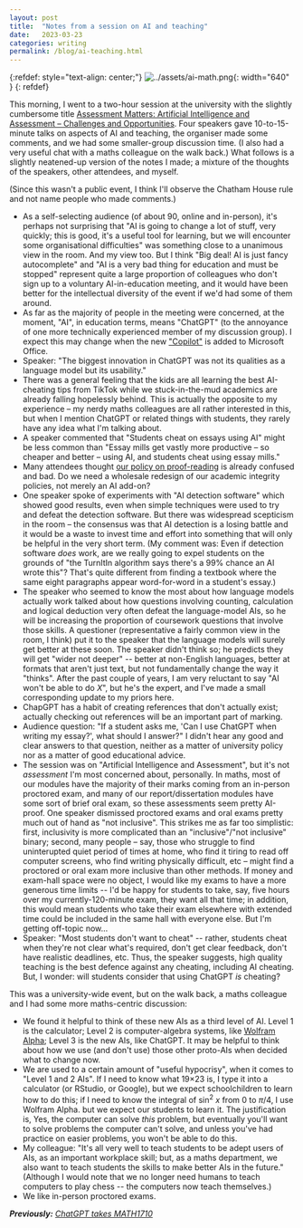 ```yaml
---
layout: post
title:  "Notes from a session on AI and teaching"
date:   2023-03-23
categories: writing
permalink: /blog/ai-teaching.html
---
```


{:refdef: style="text-align: center;"}
![../assets/ai-math.png](){: width="640" }
{: refdef}

This morning, I went to a two-hour session at the university with the slightly cumbersome title [Assessment Matters: Artificial Intelligence and Assessment – Challenges and Opportunities](https://teachingexcellence.leeds.ac.uk/events/assessment-matters-artificial-intelligence-and-assessment-challenges-and-opportunities/). Four speakers gave 10-to-15-minute talks on aspects of AI and teaching, the organiser made some comments, and we had some smaller-group discussion time. (I also had a very useful chat with a maths colleague on the walk back.) What follows is a slightly neatened-up version of the notes I made; a mixture of the thoughts of the speakers, other attendees, and myself.

(Since this wasn't a public event, I think I'll observe the Chatham House rule and not name people who made comments.)

* As a self-selecting audience (of about 90, online and in-person), it's perhaps not surprising that "AI is going to change a lot of stuff, very quickly; this is good, it's a useful tool for learning, but we will encounter some organisational difficulties" was something close to a unanimous view in the room. And my view too. But I think "Big deal! AI is just fancy autocomplete" and "AI is a very bad thing for education and must be stopped" represent quite a large proportion of colleagues who don't sign up to a voluntary AI-in-education meeting, and it would have been better for the intellectual diversity of the event if we'd had some of them around.
* As far as the majority of people in the meeting were concerned, at the moment, "AI", in education terms, means "ChatGPT" (to the annoyance of one more technically experienced member of my discussion group). I expect this may change when the new ["Copilot"](https://www.theverge.com/2023/3/17/23644501/microsoft-copilot-ai-office-documents-microsoft-365-report) is added to Microsoft Office.
* Speaker: "The biggest innovation in ChatGPT was not its qualities as a language model but its usability."
* There was a general feeling that the kids are all learning the best AI-cheating tips from TikTok while we stuck-in-the-mud academics are already falling hopelessly behind. This is actually the opposite to my experience – my nerdy maths colleagues are all rather interested in this, but when I mention ChatGPT or related things with students, they rarely have any idea what I'm talking about.
* A speaker commented that "Students cheat on essays using AI" might be less common than "Essay mills get vastly more productive – so cheaper and better – using AI, and students cheat using essay mills."
* Many attendees thought [our policy on proof-reading](https://www.leeds.ac.uk/secretariat/documents/proof_reading_policy.pdf) is already confused and bad. Do we need a wholesale redesign of our academic integrity policies, not merely an AI add-on?
* One speaker spoke of experiments with "AI detection software" which showed good results, even when simple techniques were used to try and defeat the detection software. But there was widespread scepticism in the room – the consensus was that AI detection is a losing battle and it would be a waste to invest time and effort into something that will only be helpful in the very short term. (My comment was: Even if detection software *does* work, are we really going to expel students on the grounds of "the TurnItIn algorithm says there's a 99% chance an AI wrote this"? That's quite different from finding a textbook where the same eight paragraphs appear word-for-word in a student's essay.)
* The speaker who seemed to know the most about how language models actually work talked about how questions involving counting, calculation and logical deduction very often defeat the language-model AIs, so he will be increasing the proportion of coursework questions that involve those skills. A questioner (representative a fairly common view in the room, I think) put it to the speaker that the language models will surely get better at these soon. The speaker didn't think so; he predicts they will get "wider not deeper" -- better at non-English languages, better at formats that aren't just text, but not fundamentally change the way it "thinks". After the past couple of years, I am very reluctant to say "AI won't be able to do *X*", but he's the expert, and I've made a small corresponding update to my priors here.
* ChapGPT has a habit of creating references that don't actually exist; actually checking out references will be an important part of marking.
* Audience question: "If a student asks me, 'Can I use ChatGPT when writing my essay?', what should I answer?" I didn't hear any good and clear answers to that question, neither as a matter of university policy nor as a matter of good educational advice.
* The session was on "Artificial Intelligence and Assessment", but it's not *assessment* I'm most concerned about, personally. In maths, most of our modules have the majority of their marks coming from an in-person proctored exam, and many of our report/dissertation modules have some sort of brief oral exam, so these assessments seem pretty AI-proof. One speaker dismissed proctored exams and oral exams pretty much out of hand as "not inclusive". This strikes me as far too simplistic: first, inclusivity is more complicated than an "inclusive"/"not inclusive" binary; second, many people – say, those who struggle to find uninterupted quiet period of times at home, who find it tiring to read off computer screens, who find writing physically difficult, etc – might find a proctored or oral exam more inclusive than other methods. If money and exam-hall space were no object, I would like my exams to have a more generous time limits -- I'd be happy for students to take, say, five hours over my currently-120-minute exam, they want all that time; in addition, this would mean students who take their exam elsewhere with extended time could be included in the same hall with everyone else. But I'm getting off-topic now...
* Speaker: "Most students don't want to cheat" -- rather, students cheat when they're not clear what's required, don't get clear feedback, don't have realistic deadlines, etc. Thus, the speaker suggests, high quality teaching is the best defence against any cheating, including AI cheating. But, I wonder: will students consider that using ChatGPT *is* cheating?

This was a university-wide event, but on the walk back, a maths colleague and I had some more maths-centric discussion:
* We found it helpful to think of these new AIs as a third level of AI. Level 1 is the calculator; Level 2 is computer-algebra systems, like [Wolfram Alpha](https://www.wolframalpha.com/); Level 3 is the new AIs, like ChatGPT. It may be helpful to think about how we use (and don't use) those other proto-AIs when decided what to change now.
* We are used to a certain amount of "useful hypocrisy", when it comes to "Level 1 and 2 AIs". If I need to know what 19×23 is, I type it into a calculator (or RStudio, or Google), but we expect schoolchildren to learn how to do this; if I need to know the integral of sin<sup>2</sup> *x* from 0 to *π*/4, I use Wolfram Alpha. but we expect our students to learn it. The justification is, Yes, the computer can solve *this* problem, but eventually you'll want to solve problems the computer can't solve, and unless you've had practice on easier problems, you won't be able to do this.
* My colleague: "It's all very well to teach students to be adept users of AIs, as an important workplace skill; but, as a maths department, we also want to teach students the skills to make better AIs in the future." (Although I would note that we no longer need humans to teach computers to play chess -- the computers now teach themselves.)
* We like in-person proctored exams.

_**Previously:** [ChatGPT takes MATH1710](chatgpt.html)_

